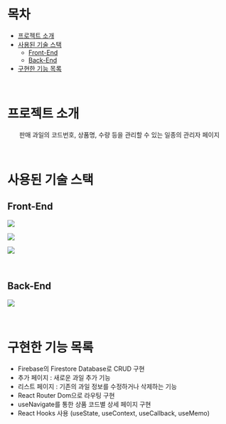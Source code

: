 # 목차

- [프로젝트 소개](#프로젝트-소개)
- [사용된 기술 스택](#사용된-기술-스택)
  - [Front-End](#front-end)
  - [Back-End](#back-end)
- [구현한 기능 목록](#구현한-기능-목록)

<br/>

# 프로젝트 소개

<div align="center">
<p>
  판매 과일의 코드번호, 상품명, 수량 등을 관리할 수 있는 일종의 관리자 페이지</p>
</div>

<br/>

# 사용된 기술 스택

## Front-End

![](https://img.shields.io/badge/front_end-javascript-F7DF1E?style=for-the-badge&logo=javascript)

![](https://img.shields.io/badge/front_end-react-61DAFB?style=for-the-badge&logo=react)

![](https://img.shields.io/badge/%20front_end-css3-1572B6?style=for-the-badge&logo=css3)

<br/>

## Back-End

![](https://img.shields.io/badge/%20back_end-firebase-ffca28?style=for-the-badge&logo=firebase)

<br/>

# 구현한 기능 목록

- Firebase의 Firestore Database로 CRUD 구현
- 추가 페이지 : 새로운 과일 추가 기능
- 리스트 페이지 : 기존의 과일 정보를 수정하거나 삭제하는 기능
- React Router Dom으로 라우팅 구현
- useNavigate를 통한 상품 코드별 상세 페이지 구현
- React Hooks 사용 (useState, useContext, useCallback, useMemo)

